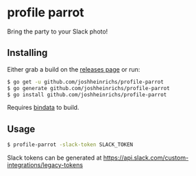 # profile parrot

Bring the party to your Slack photo!

## Installing 

Either grab a build on the [releases page](github.com/joshheinrichs/profile-parrot/releases) or run:

```bash
$ go get -u github.com/joshheinrichs/profile-parrot
$ go generate github.com/joshheinrichs/profile-parrot
$ go install github.com/joshheinrichs/profile-parrot
```

Requires [bindata](github.com/jteeuwen/go-bindata) to build.

## Usage

```bash
$ profile-parrot -slack-token SLACK_TOKEN
```

Slack tokens can be generated at https://api.slack.com/custom-integrations/legacy-tokens
